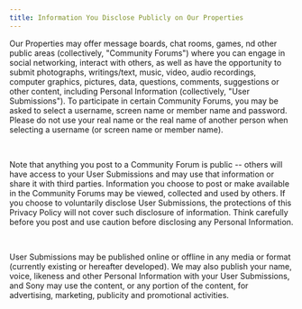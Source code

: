 ```yaml
---
title: Information You Disclose Publicly on Our Properties
---
```


<p>Our Properties may offer message boards, chat rooms, games, nd other public areas (collectively, "Community Forums") where you can engage in social networking, interact with others, as well as have the opportunity to submit photographs, writings/text, music, video, audio recordings, computer graphics, pictures, data, questions, comments, suggestions or other content, including Personal Information (collectively, "User Submissions"). To participate in certain Community Forums, you may be asked to select a username, screen name or member name and password. Please do not use your real name or the real name of another person when selecting a username (or screen name or member name).</p>
<br>
<p>Note that anything you post to a Community Forum is public -- others will have access to your User Submissions and may use that information or share it with third parties. Information you choose to post or make available in the Community Forums may be viewed, collected and used by others. If you choose to voluntarily disclose User Submissions, the protections of this Privacy Policy will not cover such disclosure of information. Think carefully before you post and use caution before disclosing any Personal Information.</p>
<br>
<p>User Submissions may be published online or offline in any media or format (currently existing or hereafter developed). We may also publish your name, voice, likeness and other Personal Information with your User Submissions, and Sony may use the content, or any portion of the content, for advertising, marketing, publicity and promotional activities.</p>
